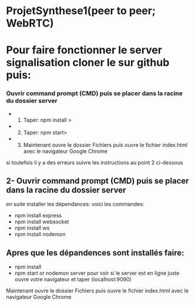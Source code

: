 # ProjetSynthese1(peer to peer; WebRTC)
# Pour faire fonctionner le server signalisation cloner le sur github puis:
### Ouvrir command prompt (CMD) puis se placer dans la racine du dossier server 
* 1. Taper: npm install >
* 2. Taper: npm start>
* 3. Maintenant ouvre le dossier Fichiers puis ouvre le fichier index.html avec le navigateur Google Chrome

si toutefois il y a des erreurs suivre les instructions au point 2 ci-dessous

## 2- Ouvrir command prompt (CMD) puis se placer dans la racine du dossier server 
en suite installer les dépendances:
voici les commandes:
* npm install express
* npm install websocket
* npm install ws 
* npm install nodemon 
## Apres que les dépandences sont installés faire:
* npm install
* npm start or nodemon server
pour voir si le server est en ligne juste ouvre votre navigateur et taper (localhost:9090)

Maintenant ouvre le dossier Fichiers puis ouvre le fichier index.html avec le navigateur Google Chrome


